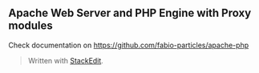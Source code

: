 

Apache Web Server and PHP Engine with Proxy modules
--------------------------------  

Check documentation on https://github.com/fabio-particles/apache-php

> Written with [StackEdit](https://stackedit.io/).